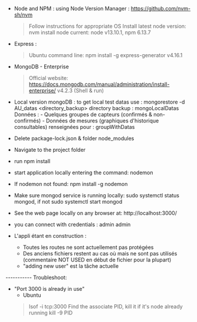 
 * Node and NPM : using Node Version Manager : https://github.com/nvm-sh/nvm 
	> Follow instructions for appropriate OS
	> Install latest node version: nvm install node
	> current: node v13.10.1, npm 6.13.7
 
 * Express :
	> Ubuntu command line: npm install -g express-generator 
	> v4.16.1

 * MongoDB - Enterprise
	> Official website: https://docs.mongodb.com/manual/administration/install-enterprise/ 
	> v4.2.3 (Shell & run)


 * Local version mongoDB : to get local test datas use : 
 	mongorestore -d AU_datas <directory_backup>
 	directory backup : mongoLocalDatas
 	Données : 
 		- Quelques groupes de capteurs (confirmés & non-confirmés) 
 		- Données de mesures (graphiques d'historique consultables) renseignées pour :  groupWithDatas

 * Delete package-lock.json & folder node_modules
 * Navigate to the project folder
 
 * run npm install
 
 * start application locally entering the command: nodemon
 
 * If nodemon not found: npm install -g nodemon
 * Make sure mongod service is running locally: sudo systemctl status mongod, if not 
sudo systemctl start mongod

 * See the web page locally on any browser at: http://localhost:3000/

 * you can connect with credentials : admin admin 
 
 * L'appli étant en construction :
 	- Toutes les routes ne sont actuellement pas protégées
 	- Des anciens fichiers restent au cas où mais ne sont pas utilisés (commentaire NOT USED en début de fichier pour la plupart) 
 	- "adding new user" est la tâche actuelle
 	

----------- Troubleshoot: 

 * "Port 3000 is already in use"
	+ Ubuntu
	> lsof -i tcp:3000 
	> Find the associate PID, kill it if it's node already running
	> kill -9 PID
